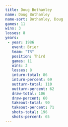 ```yaml
---
title: Doug Bothamley
name: Doug Bothamley
name-sort: Bothamley, Doug
games: 11
wins: 3
losses: 8
years:
 - year: 1986
   event: Brier
   team: "TR"
   position: Third
   games: 11
   wins: 3
   losses: 8
   inturn-total: 86
   inturn-percent: 69
   outturn-total: 110
   outturn-percent: 62
   draw-total: 106
   draw-percent: 60
   takeout-total: 90
   takeout-percent: 71
   shots-total: 196
   shots-percent: 65
---
```

